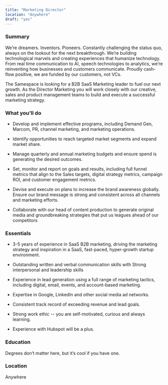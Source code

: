 ```yaml
---
title: "Marketing Director"
location: "Anywhere"
draft: "yes"
---
```


### Summary

We’re dreamers. Inventors. Pioneers. Constantly challenging the status quo, always on the lookout for the next breakthrough. We’re building technological marvels and creating experiences that humanize technology. From real time communication to AI, speech technologies to analytics, we’re reinventing how businesses and customers communicate. Proudly cash-flow positive, we are funded by our customers, not VCs.

The Samespace is looking for a B2B SaaS Marketing leader to fuel our next growth. As the Director Marketing you will work closely with our creative, sales and product management teams to build and execute a successful marketing strategy.

### What you’ll do

- Develop and implement effective programs, including Demand Gen, Marcom, PR, channel marketing, and marketing operations.

* Identify opportunities to reach targeted market segments and expand market share.

- Manage quarterly and annual marketing budgets and ensure spend is generating the desired outcomes.

* Set, monitor and report on goals and results, including full funnel metrics that align to the Sales targets, digital strategy metrics, campaign ROI, and customer engagement metrics.

- Devise and execute on plans to increase the brand awareness globally. Ensure our brand message is strong and consistent across all channels and marketing efforts.

* Collaborate with our head of content production to generate original media and groundbreaking strategies that put us leagues ahead of our competitors

### Essentials

- 3-5 years of experience in SaaS B2B marketing, driving the marketing strategy and inspiration in a SaaS, fast-paced, hyper-growth startup environment.

* Outstanding written and verbal communication skills with Strong interpersonal and leadership skills

- Experience in lead generation using a full range of marketing tactics, including digital, email, events, and account-based marketing.

* Expertise in Google, LinkedIn and other social media ad networks.

- Consistent track record of exceeding revenue and lead goals.

* Strong work ethic -- you are self-motivated, curious and always learning.

- Experience with Hubspot will be a plus.

### Education

Degrees don’t matter here, but it’s cool if you have one.

### Location

Anywhere
